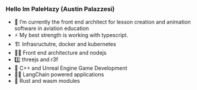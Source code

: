 ### Hello Im PaleHazy (Austin Palazzesi)

- 🔭 I’m currently the front end architect for lesson creation and animation software in aviation education
- ⚡ My best strength is working with typescript.
- 🏗️ Infrasructutre, docker and kubernetes
- 💪🏻 Front end architecture and nodejs
- 3️⃣  threejs and r3f
- 🌱 C++ and Unreal Engine Game Development
- 🦜🔗 LangChain powered applications
- 🦀 Rust and wasm modules
